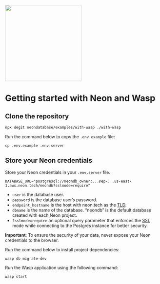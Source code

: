 <img width="250px" src="https://neon.tech/brand/neon-logo-dark-color.svg" />

# Getting started with Neon and Wasp

## Clone the repository

```bash
npx degit neondatabase/examples/with-wasp ./with-wasp
```

Run the command below to copy the `.env.example` file:

```
cp .env.example .env.server
```

## Store your Neon credentials

Store your Neon credentials in your `.env.server` file.

```
DATABASE_URL="postgresql://neondb_owner:...@ep-...us-east-1.aws.neon.tech/neondb?sslmode=require"
```

- `user` is the database user.
- `password` is the database user’s password.
- `endpoint_hostname` is the host with neon.tech as the [TLD](https://www.cloudflare.com/en-gb/learning/dns/top-level-domain/).
- `dbname` is the name of the database. “neondb” is the default database created with each Neon project.
- `?sslmode=require` an optional query parameter that enforces the [SSL](https://www.cloudflare.com/en-gb/learning/ssl/what-is-ssl/) mode while connecting to the Postgres instance for better security.

**Important**: To ensure the security of your data, never expose your Neon credentials to the browser.

Run the command below to install project dependencies:

```
wasp db migrate-dev
```

Run the Wasp application using the following command:

```
wasp start
```

